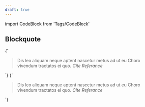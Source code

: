 ```yaml
---
draft: true
---
```


import CodeBlock from 'Tags/CodeBlock'

## Blockquote

<CodeBlock reactLive hideCode caption="Default Blockquote">
{`
<blockquote>
  Dis leo aliquam neque aptent nascetur metus ad ut eu Choro vivendum tractatos ei quo.
  <cite>Cite Referance</cite>
</blockquote>
`}
</CodeBlock>

<CodeBlock reactLive hideCode caption="Blockquote with graphics on left side">
{`
<blockquote className="dnb-blockquote--left">
  Dis leo aliquam neque aptent nascetur metus ad ut eu Choro vivendum tractatos ei quo.
  <cite>Cite Referance</cite>
</blockquote>
`}
</CodeBlock>

